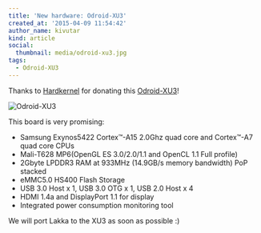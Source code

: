 ```yaml
---
title: 'New hardware: Odroid-XU3'
created_at: '2015-04-09 11:54:42'
author_name: kivutar
kind: article
social:
  thumbnail: media/odroid-xu3.jpg
tags:
  - Odroid-XU3
---
```


Thanks to [Hardkernel](http://hardkernel.com) for donating this [Odroid-XU3](http://www.hardkernel.com/main/products/prdt_info.php?g_code=G140448267127&tab_idx=1)!

![Odroid-XU3](media/odroid-xu3.jpg)

This board is very promising:

 * Samsung Exynos5422 Cortex™-A15 2.0Ghz quad core and Cortex™-A7 quad core CPUs
 * Mali-T628 MP6(OpenGL ES 3.0/2.0/1.1 and OpenCL 1.1 Full profile)
 * 2Gbyte LPDDR3 RAM at 933MHz (14.9GB/s memory bandwidth) PoP stacked
 * eMMC5.0 HS400 Flash Storage
 * USB 3.0 Host x 1, USB 3.0 OTG x 1, USB 2.0 Host x 4
 * HDMI 1.4a and DisplayPort 1.1 for display
 * Integrated power consumption monitoring tool

We will port Lakka to the XU3 as soon as possible :)

